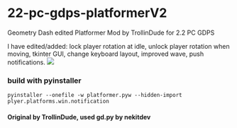 # 22-pc-gdps-platformerV2
Geometry Dash edited Platformer Mod by TrollinDude for 2.2 PC GDPS

I have edited/added: lock player rotation at idle, unlock player rotation when moving, tkinter GUI, change keyboard layout, improved wave, push notifications.
![](https://cdn.discordapp.com/attachments/849160819676938260/1043510504917835796/image.png)

### build with pyinstaller

`pyinstaller --onefile -w platformer.pyw --hidden-import plyer.platforms.win.notification`

#### Original by TrollinDude, used gd.py by nekitdev
